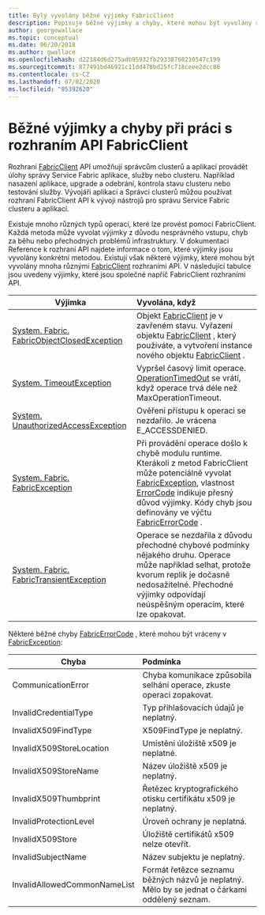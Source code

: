 ```yaml
---
title: Byly vyvolány běžné výjimky FabricClient
description: Popisuje běžné výjimky a chyby, které mohou být vyvolány rozhraními API FabricClient při provádění operací správy aplikací a clusterů.
author: georgewallace
ms.topic: conceptual
ms.date: 06/20/2018
ms.author: gwallace
ms.openlocfilehash: d22184d6d275adb95932fb29338768210547c199
ms.sourcegitcommit: 877491bd46921c11dd478bd25fc718ceee2dcc08
ms.contentlocale: cs-CZ
ms.lasthandoff: 07/02/2020
ms.locfileid: "85392620"
---
```

# <a name="common-exceptions-and-errors-when-working-with-the-fabricclient-apis"></a>Běžné výjimky a chyby při práci s rozhraním API FabricClient
Rozhraní [FabricClient](https://docs.microsoft.com/dotnet/api/system.fabric.fabricclient) API umožňují správcům clusterů a aplikací provádět úlohy správy Service Fabric aplikace, služby nebo clusteru. Například nasazení aplikace, upgrade a odebrání, kontrola stavu clusteru nebo testování služby. Vývojáři aplikací a Správci clusterů můžou používat rozhraní FabricClient API k vývoji nástrojů pro správu Service Fabric clusteru a aplikací.

Existuje mnoho různých typů operací, které lze provést pomocí FabricClient.  Každá metoda může vyvolat výjimky z důvodu nesprávného vstupu, chyb za běhu nebo přechodných problémů infrastruktury.  V dokumentaci Reference k rozhraní API najdete informace o tom, které výjimky jsou vyvolány konkrétní metodou. Existují však některé výjimky, které mohou být vyvolány mnoha různými [FabricClient](https://docs.microsoft.com/dotnet/api/system.fabric.fabricclient) rozhraními API. V následující tabulce jsou uvedeny výjimky, které jsou společné napříč FabricClient rozhraními API.

| Výjimka | Vyvolána, když |
| --- |:--- |
| [System. Fabric. FabricObjectClosedException](https://docs.microsoft.com/dotnet/api/system.fabric.fabricobjectclosedexception) |Objekt [FabricClient](https://docs.microsoft.com/dotnet/api/system.fabric.fabricclient) je v zavřeném stavu. Vyřazení objektu [FabricClient](https://docs.microsoft.com/dotnet/api/system.fabric.fabricclient) , který používáte, a vytvoření instance nového objektu [FabricClient](https://docs.microsoft.com/dotnet/api/system.fabric.fabricclient) . |
| [System. TimeoutException](https://docs.microsoft.com/dotnet/core/api/system.timeoutexception) |Vypršel časový limit operace. [OperationTimedOut](https://docs.microsoft.com/dotnet/api/system.fabric.fabricerrorcode) se vrátí, když operace trvá déle než MaxOperationTimeout. |
| [System. UnauthorizedAccessException](https://docs.microsoft.com/dotnet/core/api/system.unauthorizedaccessexception) |Ověření přístupu k operaci se nezdařilo. Je vrácena E_ACCESSDENIED. |
| [System. Fabric. FabricException](https://docs.microsoft.com/dotnet/api/system.fabric.fabricexception) |Při provádění operace došlo k chybě modulu runtime. Kterákoli z metod FabricClient může potenciálně vyvolat [FabricException](https://docs.microsoft.com/dotnet/api/system.fabric.fabricexception), vlastnost [ErrorCode](https://docs.microsoft.com/dotnet/api/system.fabric.fabricexception.ErrorCode) indikuje přesný důvod výjimky. Kódy chyb jsou definovány ve výčtu [FabricErrorCode](https://docs.microsoft.com/dotnet/api/system.fabric.fabricerrorcode) . |
| [System. Fabric. FabricTransientException](https://docs.microsoft.com/dotnet/api/system.fabric.fabrictransientexception) |Operace se nezdařila z důvodu přechodné chybové podmínky nějakého druhu. Operace může například selhat, protože kvorum replik je dočasně nedosažitelné. Přechodné výjimky odpovídají neúspěšným operacím, které lze opakovat. |

Některé běžné chyby [FabricErrorCode](https://docs.microsoft.com/dotnet/api/system.fabric.fabricerrorcode) , které mohou být vráceny v [FabricException](https://docs.microsoft.com/dotnet/api/system.fabric.fabricexception):

| Chyba | Podmínka |
| --- |:--- |
| CommunicationError |Chyba komunikace způsobila selhání operace, zkuste operaci zopakovat. |
| InvalidCredentialType |Typ přihlašovacích údajů je neplatný. |
| InvalidX509FindType |X509FindType je neplatný. |
| InvalidX509StoreLocation |Umístění úložiště x509 je neplatné. |
| InvalidX509StoreName |Název úložiště x509 je neplatný. |
| InvalidX509Thumbprint |Řetězec kryptografického otisku certifikátu x509 je neplatný. |
| InvalidProtectionLevel |Úroveň ochrany je neplatná. |
| InvalidX509Store |Úložiště certifikátů x509 nelze otevřít. |
| InvalidSubjectName |Název subjektu je neplatný. |
| InvalidAllowedCommonNameList |Formát řetězce seznamu běžných názvů je neplatný. Mělo by se jednat o čárkami oddělený seznam. |

